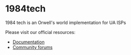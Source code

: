 # 1984tech
1984 tech is an Orwell's world implementation for UA ISPs


Please visit our official resources:

  * [Documentation](http://wiki.ubilling.net.ua/doku.php?id=1984tech)
  * [Community forums](http://local.com.ua/forum/forum/144-stargazer-ubilling/)


